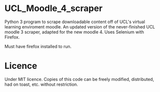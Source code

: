 # UCL_Moodle_4_scraper
Python 3 program to scrape downloadable content off of UCL's virtual learning enviroment moodle. An updated version of the never-finished UCL moodle 3 scraper, adapted for the new moodle 4. Uses Selenium with Firefox.

Must have firefox installed to run.

# Licence
Under MIT licence. Copies of this code can be freely modified, distributed, had on toast, etc. without restriction. 
